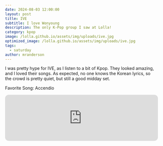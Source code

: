 ```yaml
---
date: 2024-08-03 12:00:00
layout: post
title: IVE
subtitle: I love Wonyoung
description: The only K-Pop group I saw at Lolla!
category: kpop
image: /lolla.github.io/assets/img/uploads/ive.jpg
optimized_image: /lolla.github.io/assets/img/uploads/ive.jpg
tags:
  - saturday
author: mranderson
---
```


I was pretty hype for IVE, as I listen to a bit of Kpop. They looked amazing, and I loved their songs. As expected, no one knows the Korean lyrics, so the crowd is pretty quiet, but still a good midday set.

Favorite Song: Accendio

<iframe style="border-radius:12px" src="https://open.spotify.com/embed/track/1BAtAtx0VgWgAMROWK9WYf?utm_source=generator" width="100%" height="152" frameBorder="0" allowfullscreen="" allow="autoplay; clipboard-write; encrypted-media; fullscreen; picture-in-picture" loading="lazy"></iframe>
